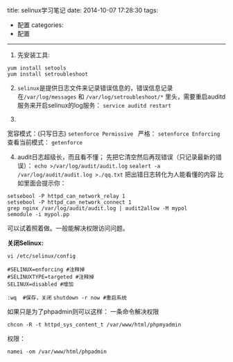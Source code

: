 title: selinux学习笔记
date: 2014-10-07 17:28:30
tags:
- 配置
categories:
- 配置

---


1. 先安装工具:
```
yum install setools
yum install setroubleshoot
```

2. `selinux`是提供日志文件来记录错误信息的，错误信息记录在`/var/log/messages` 和 `/var/log/setroubleshoot/*` 里头，需要重启auditd服务来开启selinux的log服务：
`service auditd restart`

3. 
宽容模式：(只写日志)
`setenforce Permissive `
严格：
`setenforce Enforcing`
查看当前模式：
`getenforce`



4. audit日志超级长，而且看不懂；
先把它清空然后再现错误（只记录最新的错误）：
`echo >/var/log/audit/audit.log`
`sealert -a /var/log/audit/audit.log >./qq.txt`
把出错日志转化为人能看懂的内容
比如里面会提示你：
```
setsebool -P httpd_can_network_relay 1
setsebool -P httpd_can_network_connect 1
grep nginx /var/log/audit/audit.log | audit2allow -M mypol
semodule -i mypol.pp
```
可以试着照着做。一般能解决权限访问问题。


**关闭Selinux:**

`vi /etc/selinux/config`
```
#SELINUX=enforcing #注释掉
#SELINUXTYPE=targeted #注释掉
SELINUX=disabled #增加
```
`:wq  #保存，关闭`
`shutdown -r now #重启系统`



如果只是为了phpadmin则可以这样： 一条命令解决权限

`chcon -R -t httpd_sys_content_t /var/www/html/phpmyadmin`


权限：

`namei -om /var/www/html/phpadmin`
